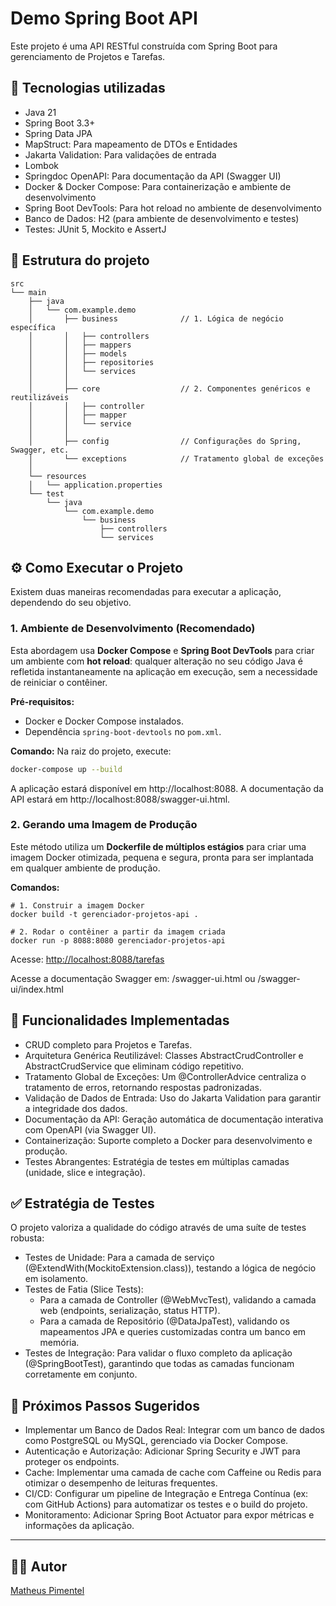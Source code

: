 # Demo Spring Boot API

Este projeto é uma API RESTful construída com Spring Boot para gerenciamento de Projetos e Tarefas.

## 🧰 Tecnologias utilizadas

- Java 21
- Spring Boot 3.3+
- Spring Data JPA
- MapStruct: Para mapeamento de DTOs e Entidades
- Jakarta Validation: Para validações de entrada
- Lombok
- Springdoc OpenAPI: Para documentação da API (Swagger UI)
- Docker & Docker Compose: Para containerização e ambiente de desenvolvimento
- Spring Boot DevTools: Para hot reload no ambiente de desenvolvimento
- Banco de Dados: H2 (para ambiente de desenvolvimento e testes)
- Testes: JUnit 5, Mockito e AssertJ

## 📁 Estrutura do projeto

```
src
└── main
    ├── java
    │   └── com.example.demo
    │       ├── business              // 1. Lógica de negócio específica
    │       │   ├── controllers
    │       │   ├── mappers
    │       │   ├── models
    │       │   ├── repositories
    │       │   └── services
    │       │
    │       ├── core                  // 2. Componentes genéricos e reutilizáveis
    │       │   ├── controller
    │       │   ├── mapper
    │       │   └── service
    │       │
    │       ├── config                // Configurações do Spring, Swagger, etc.
    │       └── exceptions            // Tratamento global de exceções
    │
    └── resources
    │   └── application.properties
    └── test
        └── java
            └── com.example.demo
                └── business
                    ├── controllers
                    └── services
```

## ⚙️ Como Executar o Projeto

Existem duas maneiras recomendadas para executar a aplicação, dependendo do seu objetivo.

### 1. Ambiente de Desenvolvimento (Recomendado)

Esta abordagem usa **Docker Compose** e **Spring Boot DevTools** para criar um ambiente com **hot reload**: qualquer alteração no seu código Java é refletida instantaneamente na aplicação em execução, sem a necessidade de reiniciar o contêiner.

**Pré-requisitos:**
- Docker e Docker Compose instalados.
- Dependência `spring-boot-devtools` no `pom.xml`.

**Comando:**
Na raiz do projeto, execute:
```bash
docker-compose up --build
```
A aplicação estará disponível em http://localhost:8088. A documentação da API estará em http://localhost:8088/swagger-ui.html.

### 2. Gerando uma Imagem de Produção

Este método utiliza um **Dockerfile de múltiplos estágios** para criar uma imagem Docker otimizada, pequena e segura, pronta para ser implantada em qualquer ambiente de produção.

**Comandos:**
````bash:
# 1. Construir a imagem Docker
docker build -t gerenciador-projetos-api .

# 2. Rodar o contêiner a partir da imagem criada
docker run -p 8088:8080 gerenciador-projetos-api
````

Acesse: [http://localhost:8088/tarefas](http://localhost:8088/tarefas)

Acesse a documentação Swagger em:
/swagger-ui.html ou /swagger-ui/index.html

## 📝 Funcionalidades Implementadas

* CRUD completo para Projetos e Tarefas.
* Arquitetura Genérica Reutilizável: Classes AbstractCrudController e AbstractCrudService que eliminam código repetitivo.
* Tratamento Global de Exceções: Um @ControllerAdvice centraliza o tratamento de erros, retornando respostas padronizadas.
* Validação de Dados de Entrada: Uso do Jakarta Validation para garantir a integridade dos dados.
* Documentação da API: Geração automática de documentação interativa com OpenAPI (via Swagger UI).
* Containerização: Suporte completo a Docker para desenvolvimento e produção.
* Testes Abrangentes: Estratégia de testes em múltiplas camadas (unidade, slice e integração).

## ✅ Estratégia de Testes

O projeto valoriza a qualidade do código através de uma suíte de testes robusta:

* Testes de Unidade: Para a camada de serviço (@ExtendWith(MockitoExtension.class)), testando a lógica de negócio em isolamento.
* Testes de Fatia (Slice Tests):
  * Para a camada de Controller (@WebMvcTest), validando a camada web (endpoints, serialização, status HTTP).
  * Para a camada de Repositório (@DataJpaTest), validando os mapeamentos JPA e queries customizadas contra um banco em memória.
* Testes de Integração: Para validar o fluxo completo da aplicação (@SpringBootTest), garantindo que todas as camadas funcionam corretamente em conjunto.

## 🚀 Próximos Passos Sugeridos

* Implementar um Banco de Dados Real: Integrar com um banco de dados como PostgreSQL ou MySQL, gerenciado via Docker Compose.
* Autenticação e Autorização: Adicionar Spring Security e JWT para proteger os endpoints.
* Cache: Implementar uma camada de cache com Caffeine ou Redis para otimizar o desempenho de leituras frequentes.
* CI/CD: Configurar um pipeline de Integração e Entrega Contínua (ex: com GitHub Actions) para automatizar os testes e o build do projeto.
* Monitoramento: Adicionar Spring Boot Actuator para expor métricas e informações da aplicação.

---

## 👨‍💼 Autor

[Matheus Pimentel](https://github.com/MatheusPimentel)
